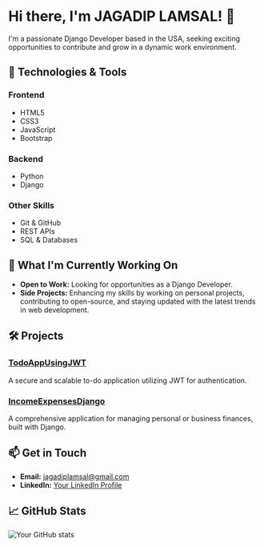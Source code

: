 # Hi there, I'm JAGADIP LAMSAL! 👋


I'm a passionate Django Developer based in the USA, seeking exciting opportunities to contribute and grow in a dynamic work environment.

## 🔧 Technologies & Tools

### Frontend
- HTML5
- CSS3
- JavaScript
- Bootstrap

### Backend
- Python
- Django

### Other Skills
- Git & GitHub
- REST APIs
- SQL & Databases

## 🌱 What I'm Currently Working On

- **Open to Work:** Looking for opportunities as a Django Developer.
- **Side Projects:** Enhancing my skills by working on personal projects, contributing to open-source, and staying updated with the latest trends in web development.

## 🛠️ Projects

### [TodoAppUsingJWT](https://github.com/jagadipl/TodoAppUsingJWT)
A secure and scalable to-do application utilizing JWT for authentication.

### [IncomeExpensesDjango](https://github.com/jagadipl/IncomeExpensesDjango)
A comprehensive application for managing personal or business finances, built with Django.

## 📫 Get in Touch

- **Email:** [jagadiplamsal@gmail.com](mailto:jagadiplamsal@gmail.com)
- **LinkedIn:** [Your LinkedIn Profile](https://www.linkedin.com/in/jagadip-lamsal-3770662a7/)

## 📈 GitHub Stats
![Your GitHub stats](https://github-readme-stats.vercel.app/api?username=jagadipl&show_icons=true&theme=radical)
